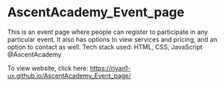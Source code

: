 # AscentAcademy_Event_page
This is an event page where people can register to participate in any particular event.
It also has options to view services and pricing, and an option to contact as well.
Tech stack used: HTML, CSS, JavaScript
@AscentAcademy

To view website, click here: https://riyan1-ux.github.io/AscentAcademy_Event_page/

